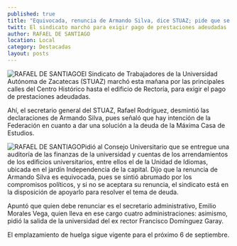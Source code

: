 ```yaml
---
published: true
title: "Equivocada, renuncia de Armando Silva, dice STUAZ; pide que se vayan secretario administrativo y Francisco Domínguez"
twitt: El sindicato marchó para exigir pago de prestaciones adeudadas
author: RAFAEL DE SANTIAGO
location: Local
category: Destacadas
layout: posts
---
```


![RAFAEL DE SANTIAGO](http://i.imgur.com/E32sGtIm.jpg)El Sindicato de Trabajadores de la Universidad Autónoma de Zacatecas (STUAZ) marchó esta mañana por las principales calles del Centro Histórico hasta el edificio de Rectoría, para exigir el pago de prestaciones adeudadas.

Ahí, el secretario general del STUAZ, Rafael Rodríguez, desmintió las declaraciones de Armando Silva, pues señaló que hay intención de la Federación en cuanto a dar una solución a la deuda de la Máxima Casa de Estudios. 

![RAFAEL DE SANTIAGO](http://i.imgur.com/RkN1xgGm.jpg)Pidió al Consejo Universitario que se entregue una auditoría de las finanzas de la universidad y cuentas de los arrendamientos de los edificios universitarios, entre ellos el de la Unidad de Idiomas, ubicada en el jardín Independencia de la capital. 
Dijo que la renuncia de Armando Silva es equivocada, pues se sintió abrumado por los compromisos políticos, y si no se aceptara su renuncia, el sindicato está en la disposición de apoyarlo para resolver el tema de deuda. 

Apuntó que quien debe renunciar es el secretario administrativo, Emilio Morales Vega, quien lleva en ese cargo cuatro administraciones: asimismo, pidió la salida de la universidad del ex rector Francisco Domínguez Garay. 

El emplazamiento de huelga sigue vigente para el próximo 6 de septiembre.
